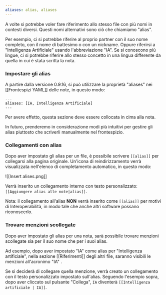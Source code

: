 ```yaml
---
aliases: alias, aliases
---
```


A volte si potrebbe voler fare riferimento allo stesso file con più nomi in contesti diversi. Questi nomi alternativi sono ciò che chiamiamo "alias".

Per esempio, ci si potrebbe riferire al proprio partner con il suo nome completo, con il nome di battesimo o con un nickname. Oppure riferirsi a "Intelligenza Artificiale" usando l'abbreviazione "IA". Se si conoscono più lingue, ci si potrebbe riferire allo stesso concetto in una lingua differente da quella in cui è stata scritta la nota.

### Impostare gli alias

A partire dalla versione 0.9.16, si può utilizzare la proprietà "aliases" nei [[Frontespizi YAML]] delle note, in questo modo:

```
---
aliases: [IA, Intelligenza Artificiale]
---
```

Per avere effetto, questa sezione deve essere collocata in cima alla nota.

In futuro, prenderemo in considerazione modi più intuitivi per gestire gli alias piuttosto che scriverli manualmente nel frontespizio.

### Collegamenti con alias

Dopo aver impostato gli alias per un file, è possibile scrivere `[[alias]]` per collegarsi alla pagina originale. Un'icona di reindirizzamento verrà visualizzata nell'elenco di completamento automatico, in questo modo:

![[Insert alises.png]]

Verrà inserito un collegamento interno con testo personalizzato:  `[[Aggiungere alias alle note|alias]]`.

Nota: il collegamento all'alias **NON** verrà inserito come `[[alias]]` per motivi di Interoperabilità, in modo tale che anche altri software possano riconoscerlo.

### Trovare menzioni scollegate

Dopo aver impostato gli alias per una nota, sarà possibile trovare menzioni scollegate sia per il suo nome che per i suoi alias.

Ad esempio, dopo aver impostato "IA" come alias per "Intelligenza artificiale", nella sezione [[Riferimenti]] degli altri file, saranno visibili le menzioni all'acronimo "IA" .

Se si deciderà di collegare quella menzione, verrà creato un collegamento con il testo personalizzato impostato sull'alias. Seguendo l'esempio sopra, dopo aver cliccato sul pulsante "Collega", `IA` diventerà `[[Intelligenza artificiale | IA]]`.